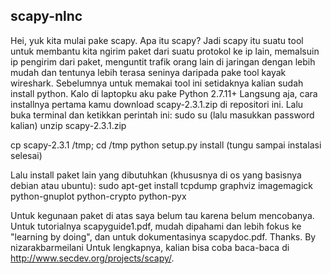 ## scapy-nlnc
Hei, yuk kita mulai pake scapy.
Apa itu scapy?
Jadi scapy itu suatu tool untuk membantu kita ngirim paket dari suatu protokol ke ip lain, memalsuin ip pengirim dari paket, menguntit trafik orang lain di jaringan dengan lebih mudah dan tentunya lebih terasa seninya daripada pake tool kayak wireshark. 
Sebelumnya untuk memakai tool ini setidaknya kalian sudah install python. Kalo di laptopku aku pake
Python 2.7.11+
Langsung aja, cara installnya pertama kamu download  	scapy-2.3.1.zip di repositori ini. Lalu buka terminal dan ketikkan perintah ini:
sudo su
(lalu masukkan password kalian)
unzip scapy-2.3.1.zip

cp scapy-2.3.1 /tmp; cd /tmp
python setup.py install 
(tungu sampai instalasi selesai)

Lalu install paket lain yang dibutuhkan (khususnya di os yang basisnya debian atau ubuntu):
sudo apt-get install tcpdump graphviz imagemagick python-gnuplot python-crypto python-pyx

Untuk kegunaan paket di atas saya belum tau karena belum mencobanya. Untuk tutorialnya scapyguide1.pdf, mudah dipahami dan lebih fokus ke "learning by doing", dan untuk dokumentasinya scapydoc.pdf.
Thanks.
By nizarakbarmeilani
Untuk lengkapnya, kalian bisa coba baca-baca di http://www.secdev.org/projects/scapy/.
